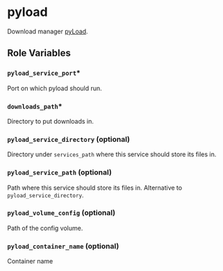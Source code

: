 # pyload

Download manager [pyLoad](https://pyload.net/).

## Role Variables

### `pyload_service_port`*
Port on which pyload should run.

### `downloads_path`*
Directory to put downloads in.

### `pyload_service_directory` (optional)
Directory under `services_path` where this service should store its files in.

### `pyload_service_path` (optional)
Path where this service should store its files in. Alternative to `pyload_service_directory`.

### `pyload_volume_config` (optional)
Path of the config volume.

### `pyload_container_name` (optional)
Container name
